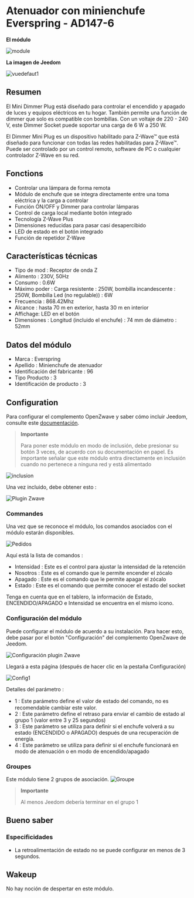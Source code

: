 # Atenuador con minienchufe Everspring - AD147-6

 **El módulo**

![module](images/everspring.AD147-6/module.jpg)

 **La imagen de Jeedom**

![vuedefaut1](images/everspring.AD147-6/vuedefaut1.jpg)

## Resumen

El Mini Dimmer Plug está diseñado para controlar el encendido y apagado de luces y equipos eléctricos en tu hogar. También permite una función de dimmer que solo es compatible con bombillas. Con un voltaje de 220 - 240 V, este Dimmer Socket puede soportar una carga de 6 W a 250 W.

El Dimmer Mini Plug es un dispositivo habilitado para Z-Wave™ que está diseñado para funcionar con todas las redes habilitadas para Z-Wave™. Puede ser controlado por un control remoto, software de PC o cualquier controlador Z-Wave en su red.

## Fonctions

-   Controlar una lámpara de forma remota
-   Módulo de enchufe que se integra directamente entre una toma eléctrica y la carga a controlar
-   Función ON/OFF y Dimmer para controlar lámparas
-   Control de carga local mediante botón integrado
-   Tecnología Z-Wave Plus
-   Dimensiones reducidas para pasar casi desapercibido
-   LED de estado en el botón integrado
-   Función de repetidor Z-Wave

## Características técnicas

-   Tipo de mod : Receptor de onda Z
-   Alimento : 230V, 50Hz
-   Consumo : 0.6W
-   Máximo poder : Carga resistente : 250W, bombilla incandescente : 250W, Bombilla Led (no regulable)) : 6W
-   Frecuencia : 868.42Mhz
-   Alcance : hasta 70 m en exterior, hasta 30 m en interior
-   Affichage: LED en el botón
-   Dimensiones : Longitud (incluido el enchufe) : 74 mm de diámetro : 52mm

## Datos del módulo

-   Marca : Everspring
-   Apellido : Minienchufe de atenuador
-   Identificación del fabricante : 96
-   Tipo Producto : 3
-   Identificación de producto : 3

## Configuration

Para configurar el complemento OpenZwave y saber cómo incluir Jeedom, consulte este [documentación](https://doc.jeedom.com/es_ES/plugins/automation%20protocol/openzwave/).

> **Importante**
>
> Para poner este módulo en modo de inclusión, debe presionar su botón 3 veces, de acuerdo con su documentación en papel. Es importante señalar que este módulo entra directamente en inclusión cuando no pertenece a ninguna red y está alimentado

![inclusion](images/everspring.AD147-6/inclusion.jpg)

Una vez incluido, debe obtener esto :

![Plugin Zwave](images/everspring.AD147-6/information.jpg)

### Commandes

Una vez que se reconoce el módulo, los comandos asociados con el módulo estarán disponibles.

![Pedidos](images/everspring.AD147-6/commandes.jpg)

Aquí está la lista de comandos :

-   Intensidad : Este es el control para ajustar la intensidad de la retención
-   Nosotros : Este es el comando que le permite encender el zócalo
-   Apagado : Este es el comando que le permite apagar el zócalo
-   Estado : Este es el comando que permite conocer el estado del socket

Tenga en cuenta que en el tablero, la información de Estado, ENCENDIDO/APAGADO e Intensidad se encuentra en el mismo icono.

### Configuración del módulo

Puede configurar el módulo de acuerdo a su instalación. Para hacer esto, debe pasar por el botón "Configuración" del complemento OpenZwave de Jeedom.

![Configuración plugin Zwave](images/plugin/bouton_configuration.jpg)

Llegará a esta página (después de hacer clic en la pestaña Configuración)

![Config1](images/everspring.AD147-6/config1.jpg)

Detalles del parámetro :

-   1 : Este parámetro deﬁne el valor de estado del comando, no es recomendable cambiar este valor.
-   2 : Este parámetro define el retraso para enviar el cambio de estado al grupo 1 (valor entre 3 y 25 segundos)
-   3 : Este parámetro se utiliza para definir si el enchufe volverá a su estado (ENCENDIDO o APAGADO) después de una recuperación de energía.
-   4 : Este parámetro se utiliza para definir si el enchufe funcionará en modo de atenuación o en modo de encendido/apagado

### Groupes

Este módulo tiene 2 grupos de asociación.
![Groupe](images/everspring.AD147-6/groupe.jpg)

> **Importante**
>
> Al menos Jeedom debería terminar en el grupo 1

## Bueno saber

### Especificidades

-   La retroalimentación de estado no se puede configurar en menos de 3 segundos.

## Wakeup

No hay noción de despertar en este módulo.
